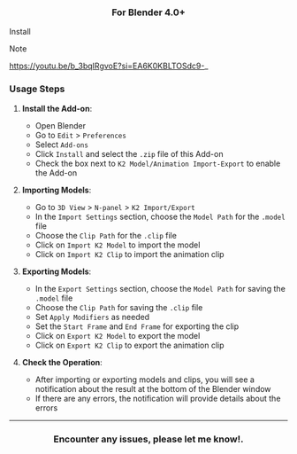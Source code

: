 
<h3 align="center">For Blender 4.0+</h3>

Install

> [!NOTE]
> https://youtu.be/b_3bqIRgvoE?si=EA6K0KBLTOSdc9-_

### Usage Steps

1. **Install the Add-on**:
    - Open Blender
    - Go to `Edit` > `Preferences`
    - Select `Add-ons`
    - Click `Install` and select the `.zip` file of this Add-on
    - Check the box next to `K2 Model/Animation Import-Export` to enable the Add-on

2. **Importing Models**:
    - Go to `3D View` > `N-panel` > `K2 Import/Export`
    - In the `Import Settings` section, choose the `Model Path` for the `.model` file
    - Choose the `Clip Path` for the `.clip` file
    - Click on `Import K2 Model` to import the model
    - Click on `Import K2 Clip` to import the animation clip

3. **Exporting Models**:
    - In the `Export Settings` section, choose the `Model Path` for saving the `.model` file
    - Choose the `Clip Path` for saving the `.clip` file
    - Set `Apply Modifiers` as needed
    - Set the `Start Frame` and `End Frame` for exporting the clip
    - Click on `Export K2 Model` to export the model
    - Click on `Export K2 Clip` to export the animation clip

4. **Check the Operation**:
    - After importing or exporting models and clips, you will see a notification about the result at the bottom of the Blender window
    - If there are any errors, the notification will provide details about the errors



<hr/>

<h3 align="center"> Encounter any issues, please let me know!.</h3>
<br/>
